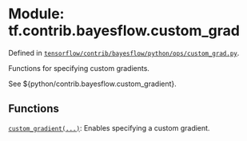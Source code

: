 <div itemscope itemtype="http://developers.google.com/ReferenceObject">
<meta itemprop="name" content="tf.contrib.bayesflow.custom_grad" />
</div>

# Module: tf.contrib.bayesflow.custom_grad



Defined in [`tensorflow/contrib/bayesflow/python/ops/custom_grad.py`](https://www.tensorflow.org/code/tensorflow/contrib/bayesflow/python/ops/custom_grad.py).

Functions for specifying custom gradients.

See ${python/contrib.bayesflow.custom_gradient}.

## Functions

[`custom_gradient(...)`](../../../tf/contrib/bayesflow/custom_grad/custom_gradient.md): Enables specifying a custom gradient.

